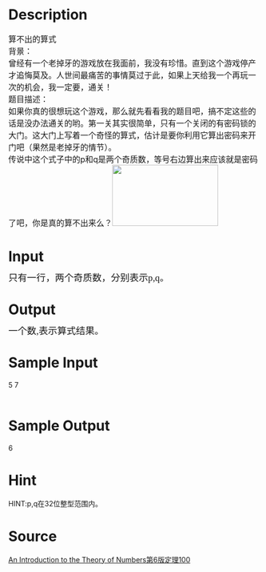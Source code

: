 
# Description

<div class="content"><p><span style="font-size: medium">算不出的算式<br/>
背景：<br/>
曾经有一个老掉牙的游戏放在我面前，我没有珍惜。直到这个游戏停产才追悔莫及。人世间最痛苦的事情莫过于此，如果上天给我一个再玩一次的机会，我一定要，通关！<br/>
题目描述：<br/>
如果你真的很想玩这个游戏，那么就先看看我的题目吧，搞不定这些的话是没办法通关的哟。第一关其实很简单，只有一个关闭的有密码锁的大门。这大门上写着一个奇怪的算式，估计是要你利用它算出密码来开门吧（果然是老掉牙的情节）。<br/>
传说中这个式子中的p和q是两个奇质数，等号右边算出来应该就是密码了吧，你是真的算不出来么？<img height="122" alt="" width="212" src="/source/bzoj/2659/img/aHR0cHM6Ly9seWRzeS5jb20vSnVkZ2VPbmxpbmUvdXBsb2FkLzIwMTIwNC8xKDEpLmpwZw==.jpg"/></span></p></div>

# Input

<div class="content"><p class="MsoNormal" style="margin: 0cm 0cm 0pt"><span style="font-size: 14pt; line-height: 75%; font-family: 宋体; mso-ascii-font-family: Calibri; mso-hansi-font-family: Calibri">只有一行，两个奇质数，分别表示</span><span lang="EN-US" style="font-size: 14pt; line-height: 75%; mso-fareast-font-family: 宋体"><font face="Calibri">p,q</font></span><span style="font-size: 14pt; line-height: 75%; font-family: 宋体; mso-ascii-font-family: Calibri; mso-hansi-font-family: Calibri">。</span><span lang="EN-US" style="font-size: 14pt; line-height: 75%; mso-fareast-font-family: 宋体"><o:p></o:p></span></p>
<p></p></div>

# Output

<div class="content"><p class="MsoNormal" style="margin: 0cm 0cm 0pt"><span style="font-size: 14pt; line-height: 75%; font-family: 宋体; mso-ascii-font-family: Calibri; mso-hansi-font-family: Calibri">一个数</span><span lang="EN-US" style="font-size: 14pt; line-height: 75%; mso-fareast-font-family: 宋体"><font face="Calibri">,</font></span><span style="font-size: 14pt; line-height: 75%; font-family: 宋体; mso-ascii-font-family: Calibri; mso-hansi-font-family: Calibri">表示算式结果。</span><span lang="EN-US" style="font-size: 14pt; line-height: 75%; mso-fareast-font-family: 宋体"><o:p></o:p></span></p>
<p class="MsoNormal" style="margin: 0cm 0cm 0pt"><span lang="EN-US" style="font-size: 14pt; line-height: 75%; mso-fareast-font-family: 宋体"><o:p></o:p></span></p></div>

# Sample Input

<div class="content"><span class="sampledata">5 7<br/>
<br/>
</span></div>

# Sample Output

<div class="content"><span class="sampledata">6<br/>
</span></div>

# Hint

<div class="content"><p></p><p>HINT:p,q在32位整型范围内。</p><p></p></div>

# Source

<div class="content"><p><a href="problemset.php?search=An Introduction to the Theory of Numbers第6版定理100">An Introduction to the Theory of Numbers第6版定理100</a></p></div>

